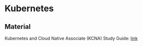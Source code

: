 # Kubernetes

## Material

Kubernetes and Cloud Native Associate (KCNA) Study Guide: [link](https://www.linkedin.com/posts/adriangs86_kcna-kubernetes-cloud-native-study-guide-activity-7180541347135692803-hSv3)
